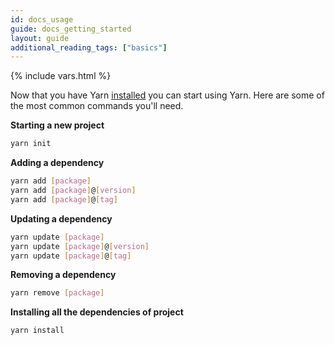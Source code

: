 ```yaml
---
id: docs_usage
guide: docs_getting_started
layout: guide
additional_reading_tags: ["basics"]
---
```


{% include vars.html %}

Now that you have Yarn [installed]({{url_base}}/docs/install) you can start
using Yarn. Here are some of the most common commands you'll need.

**Starting a new project**

```sh
yarn init
```

**Adding a dependency**

```sh
yarn add [package]
yarn add [package]@[version]
yarn add [package]@[tag]
```

**Updating a dependency**

```sh
yarn update [package]
yarn update [package]@[version]
yarn update [package]@[tag]
```

**Removing a dependency**

```sh
yarn remove [package]
```

**Installing all the dependencies of project**

```sh
yarn install
```

